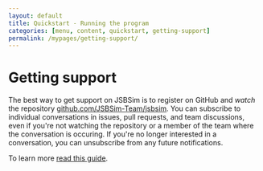 ```yaml
---
layout: default
title: Quickstart - Running the program
categories: [menu, content, quickstart, getting-support]
permalink: /mypages/getting-support/
---
```


# Getting support

The best way to get support on JSBSim is to register on GitHub and *watch* the repository [github.com/JSBSim-Team/jsbsim](https://github.com/JSBSim-Team/jsbsim). You can subscribe to individual conversations in issues, pull requests, and team discussions, even if you're not watching the repository or a member of the team where the conversation is occuring. If you're no longer interested in a conversation, you can unsubscribe from any future notifications.

To learn more
[read this guide](https://help.github.com/articles/subscribing-to-and-unsubscribing-from-notifications/).

